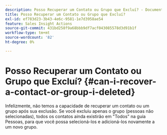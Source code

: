 ```yaml
---
description: Posso Recuperar um Contato ou Grupo que Excluí? - Documentação do Marketo - Documentação do produto
title: Posso Recuperar um Contato ou Grupo que Excluí?
exl-id: ef783d23-3b43-4e6c-9581-1e7d3958ae54
feature: Sales Insight Actions
source-git-commit: 431bd258f9a68bbb9df7acf043085578d3d91b1f
workflow-type: tm+mt
source-wordcount: '82'
ht-degree: 0%

---
```


# Posso Recuperar um Contato ou Grupo que Excluí? {#can-i-recover-a-contact-or-group-i-deleted}

Infelizmente, não temos a capacidade de recuperar um contato ou um grupo após sua exclusão. Se você excluiu apenas o grupo (pessoas não selecionadas), todos os contatos ainda existirão em &quot;Todos&quot; na guia Pessoas, para que você possa selecioná-los e adicioná-los novamente a um novo grupo.
